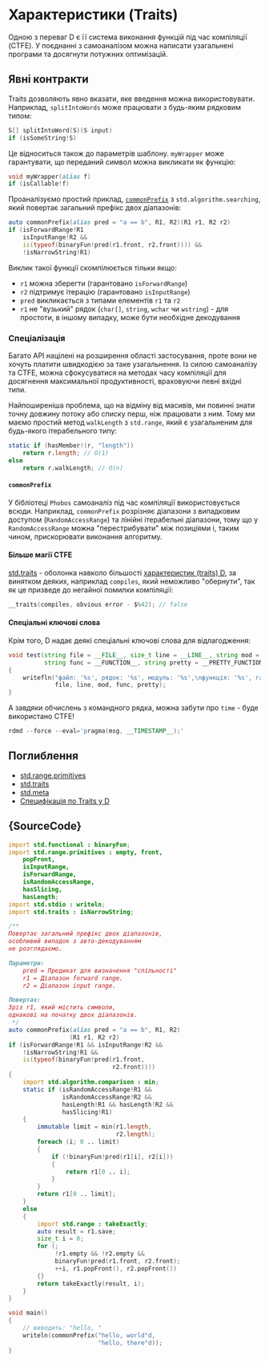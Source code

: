 # Характеристики (Traits)

Одною з переваг D є її система виконання функцій під час компіляції (CTFE).
У поєднанні з самоаналізом можна написати узагальнені програми та
досягнути потужних оптимізацій.

## Явні контракти

Traits дозволяють явно вказати, яке введення можна використовувати.
Наприклад, `splitIntoWords` може працювати з будь-яким рядковим типом:

```d
S[] splitIntoWord(S)(S input)
if (isSomeString!S)
```

Це відноситься також до параметрів шаблону. `myWrapper` може гарантувати,
що переданий символ можна викликати як функцію:

```d
void myWrapper(alias f)
if (isCallable!f)
```

Проаналізуємо простий приклад, [`commonPrefix`](https://dlang.org/phobos/std_algorithm_searching.html#.commonPrefix)
з `std.algorithm.searching`, який повертає загальний префікс двох діапазонів:

```d
auto commonPrefix(alias pred = "a == b", R1, R2)(R1 r1, R2 r2)
if (isForwardRange!R1
    isInputRange!R2 &&
    is(typeof(binaryFun!pred(r1.front, r2.front)))) &&
    !isNarrowString!R1)
```

Виклик такої функції скомпілюється тільки якщо:

- `r1` можна зберегти (гарантовано `isForwardRange`)
- `r2` підтримує ітерацію (гарантовано `isInputRange`)
- `pred` викликається з типами елементів `r1` та `r2`
- `r1` не "вузький" рядок (`char[]`, `string`, `wchar` чи `wstring`) - для простоти, в іншому випадку, може бути необхідне декодування

### Спеціалізація

Багато API націлені на розширення області застосування, проте вони
не хочуть платити швидкодією за таке узагальнення.
Із силою самоаналізу та CTFE, можна сфокусуватися на методах
часу компіляції для досягнення максимальної продуктивності, враховуючи
певні вхідні типи.

Найпоширеніша проблема, що на відміну від масивів, ми повинні знати
точну довжину потоку або списку перш, ніж працювати з ним.
Тому ми маємо простий метод `walkLength` з `std.range`,
який є узагальненим для будь-якого ітерабельного типу:

```d
static if (hasMember!(r, "length"))
    return r.length; // O(1)
else
    return r.walkLength; // O(n)
```

#### `commonPrefix`

У бібліотеці `Phobos` самоаналіз під час компіляції використовується
всюди. Наприклад, `сommonPrefix` розрізняє діапазони з випадковим
доступом (`RandomAccessRange`) та лінійні ітерабельні діапазони, тому
що у `RandomAccessRange` можна "перестрибувати" між позиціями і, таким
чином, прискорювати виконання алгоритму.

#### Більше магії CTFE

[std.traits](https://dlang.org/phobos/std_traits.html) - оболонка навколо
більшості [характеристик (traits) D](https://dlang.org/spec/traits.html),
за винятком деяких, наприклад `compiles`, який неможливо "обернути",
так як це призведе до негайної помилки компіляції:

```d
__traits(compiles, obvious error - $%42); // false
```

#### Спеціальні ключові слова

Крім того, D надає деякі спеціальні ключові слова для відлагодження:

```d
void test(string file = __FILE__, size_t line = __LINE__, string mod = __MODULE__,
          string func = __FUNCTION__, string pretty = __PRETTY_FUNCTION__)
{
    writefln("файл: '%s', рядок: '%s', модуль: '%s',\nфункція: '%s', гарна функція: '%s'",
             file, line, mod, func, pretty);
}
```

А завдяки обчислень з командного рядка, можна забути про `time` - буде
використано CTFE!

```d
rdmd --force --eval='pragma(msg, __TIMESTAMP__);'
```

## Поглиблення

- [std.range.primitives](https://dlang.org/phobos/std_range_primitives.html)
- [std.traits](https://dlang.org/phobos/std_traits.html)
- [std.meta](https://dlang.org/phobos/std_meta.html)
- [Специфікація по Traits у D](https://dlang.org/spec/traits.html)

## {SourceCode}

```d
import std.functional : binaryFun;
import std.range.primitives : empty, front,
    popFront,
    isInputRange,
    isForwardRange,
    isRandomAccessRange,
    hasSlicing,
    hasLength;
import std.stdio : writeln;
import std.traits : isNarrowString;

/**
Повертає загальний префікс двох діапазонів,
особливий випадок з авто-декодуванням
не розглядаємо.

Параметри:
    pred = Предикат для визначення "спільності"
    r1 = Діапазон forward range.
    r2 = Діапазон input range.

Повертає:
Зріз r1, який містить символи,
однакові на початку двох діапазонів.
 */
auto commonPrefix(alias pred = "a == b", R1, R2)
                 (R1 r1, R2 r2)
if (isForwardRange!R1 && isInputRange!R2 &&
    !isNarrowString!R1 &&
    is(typeof(binaryFun!pred(r1.front,
                             r2.front))))
{
    import std.algorithm.comparison : min;
    static if (isRandomAccessRange!R1 &&
               isRandomAccessRange!R2 &&
               hasLength!R1 && hasLength!R2 &&
               hasSlicing!R1)
    {
        immutable limit = min(r1.length,
                              r2.length);
        foreach (i; 0 .. limit)
        {
            if (!binaryFun!pred(r1[i], r2[i]))
            {
                return r1[0 .. i];
            }
        }
        return r1[0 .. limit];
    }
    else
    {
        import std.range : takeExactly;
        auto result = r1.save;
        size_t i = 0;
        for (;
             !r1.empty && !r2.empty &&
             binaryFun!pred(r1.front, r2.front);
             ++i, r1.popFront(), r2.popFront())
        {}
        return takeExactly(result, i);
    }
}

void main()
{
    // виводить: "hello, "
    writeln(commonPrefix("hello, world"d,
                         "hello, there"d));
}
```
